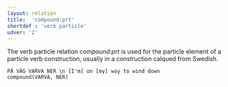 ```yaml
---
layout: relation
title:  'compound:prt'
shortdef : 'verb particle'
udver: '2'
---
```


The verb particle relation _compound:prt_ is used for the particle element of a particle verb construction, usually in a construction calqued from Swedish.

~~~ sdparse
PÅ VÄG VARVA NER \n [I'm] on [my] way to wind down
compound(VARVA, NER)
~~~
<!-- Interlanguage links updated Po 6. listopadu 2023, 21:42:38 CET -->
